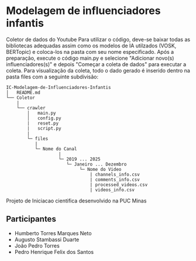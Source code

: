 # Modelagem de influenciadores infantis
Coletor de dados do Youtube
Para utilizar o código, deve-se baixar todas as bibliotecas adequadas assim como os modelos de IA utilzados (VOSK, BERTopic) e coloca-los na pasta com seu nome especificado.
Após a preparação, execute o código main.py e selecione "Adicionar novo(s) influenciadores(s)" e depois "Começar a coleta de dados" para executar a coleta.
Para visualização da coleta, todo o dado gerado é inserido dentro na pasta files com a seguinte subdivisão:
```
IC-Modelagem-de-Influenciadores-Infantis
│   README.md    
└── Coletor
    |  
    └── crawler
        │   main.py
        │   config.py
        |   reset.py
        |   script.py
        | 
        └─ files
           |
           └─ Nome do Canal
                    |
                    └─ 2019 ... 2025
                       └─ Janeiro ... Dezembro
                            └─ Nome do Video
                                | channels_info.csv
                                | comments_info.csv
                                | processed_videos.csv
                                | videos_info.csv
```
Projeto de Iniciacao cientifica desenvolvido na PUC Minas
## Participantes
- Humberto Torres Marques Neto
- Augusto Stambassi Duarte
- João Pedro Torres
- Pedro Henrique Felix dos Santos

